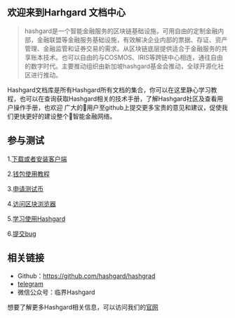 ## 欢迎来到Harhgard 文档中心



> hashgard是一个智能金融服务的区块链基础设施，可用自由的定制金融内部，金融联盟等金融服务基础设施，有效解决企业内部的票据、存证、资产管理、金融监管和证券交易的需求。从区块链底层提供适合于金融服务的共享账本技术。也可以自由的与COSMOS、IRIS等跨链中心相连，通往自由的数字时代。主要推动组织由新加坡hashgard基金会推动，全球开源化社区进行推动。

Hashgard文档库是所有Hashgard所有文档的集合，你可以在这里静心学习教程，也可以在查询获取Hashgard相关的技术手册，了解Hashgard社区及查看用户操作手册，也欢迎 广大的用户至github上提交更多宝贵的意见和建议，促使我们更快更好的建设整个智能金融网络。



## 参与测试

1.[下载或者安装客户端](./learn/installation.md)

2.[钱包使用教程](./cli/hashgardcli/keys/add.md)

3.[申请测试币](./cli/hashgard/Faucet.md)

4.[访问区块浏览器](https://www.gardplorer.io)

5.[学习使用Hashgard](./learn/Guide/)

6.[提交bug](https://github.com/hashgard/hashgard)



##  相关链接

- Github：https://github.com/hashgard/hashgrad
- [telegram](https://t.me/hashgard)
- 微信公众号：临界Hashgard



想要了解更多Hashgard相关信息，可以访问我们的[官网](https://www.hashgard.io/#/)